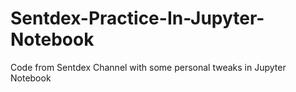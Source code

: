 # Sentdex-Practice-In-Jupyter-Notebook
Code from Sentdex Channel with some personal tweaks in Jupyter Notebook
